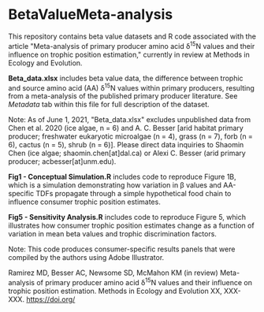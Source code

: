 # BetaValueMeta-analysis

This repository contains beta value datasets and R code associated with the article "Meta-analysis of primary producer amino acid δ<sup>15</sup>N values and their influence on trophic position estimation," currently in review at Methods in Ecology and Evolution. 

**Beta_data.xlsx** includes beta value data, the difference between trophic and source amino acid (AA) δ<sup>15</sup>N values within primary producers, resulting from a meta-analysis of the published primary producer literature. See _Metadata_ tab within this file for full description of the dataset. 

Note: As of June 1, 2021, "Beta_data.xlsx" excludes unpublished data from Chen et al. 2020 (ice algae, n = 6) and A. C. Besser [arid habitat primary producer; freshwater eukaryotic microalgae (n = 4), grass (n = 7), forb (n = 6), cactus (n = 5), shrub (n = 6)]. Please direct data inquiries to Shaomin Chen (ice algae; shaomin.chen[at]dal.ca) or Alexi C. Besser (arid primary producer; acbesser[at]unm.edu). 

**Fig1 - Conceptual Simulation.R** includes code to reproduce Figure 1B, which is a simulation demonstrating how variation in β values and AA-specific TDFs propagate through a simple hypothetical food chain to influence consumer trophic position estimates.

**Fig5 - Sensitivity Analysis.R** includes code to reproduce Figure 5, which illustrates how consumer trophic position estimates change as a function of variation in mean beta values and trophic discrimination factors. 

Note: This code produces consumer-specific results panels that were compiled by the authors using Adobe Illustrator.

Ramirez MD, Besser AC, Newsome SD, McMahon KM (in review) Meta-analysis of primary producer amino acid δ<sup>15</sup>N values and their influence on trophic position estimation. Methods in Ecology and Evolution XX, XXX-XXX. https://doi.org/
